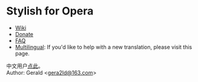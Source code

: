 Stylish for Opera
=================

* [Wiki](http://github.com/gera2ld/Stylish-for-Opera/wiki)
* [Donate](https://me.alipay.com/gera2ld)
* [FAQ](http://github.com/gera2ld/Stylish-for-Opera/wiki/FAQ)
* [Multilingual](http://github.com/gera2ld/Stylish-for-Opera/wiki/i18n): If you'd like to help with a new translation, please visit this page.

中文用户[点此](http://gera2ld.blog.163.com/blog/static/188017296201211674945725/)。  
Author: Gerald &lt;<gera2ld@163.com>&gt;
